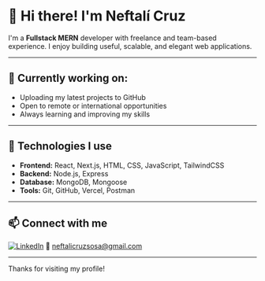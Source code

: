 # 👋 Hi there! I'm Neftalí Cruz

I'm a **Fullstack MERN** developer with freelance and team-based experience. I enjoy building useful, scalable, and elegant web applications.

---

## 🔭 Currently working on:

- Uploading my latest projects to GitHub  
- Open to remote or international opportunities  
- Always learning and improving my skills

---

## 🚀 Technologies I use

- **Frontend:** React, Next.js, HTML, CSS, JavaScript, TailwindCSS  
- **Backend:** Node.js, Express  
- **Database:** MongoDB, Mongoose  
- **Tools:** Git, GitHub, Vercel, Postman

---

## 📫 Connect with me

[![LinkedIn](https://img.shields.io/badge/LinkedIn-blue?style=flat&logo=linkedin)](https://www.linkedin.com/in/neftali-de-la-cruz-sosa/) 
📧 neftalicruzsosa@gmail.com

---

Thanks for visiting my profile!
